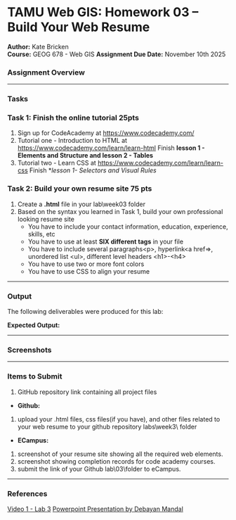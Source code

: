 # TAMU Web GIS: Homework 03 – Build Your Web Resume

**Author:** Kate Bricken  
**Course:** GEOG 678 - Web GIS
**Assignment Due Date:** November 10th 2025

### Assignment Overview


---

### Tasks
### Task 1: Finish the online tutorial 25pts
1. Sign up for CodeAcademy at https://www.codecademy.com/
2. Tutorial one - Introduction to HTML at https://www.codecademy.com/learn/learn-html 
Finish **lesson 1 - Elements and Structure and lesson 2 - Tables** 
3. Tutorial two - Learn CSS at https://www.codecademy.com/learn/learn-css Finish **lesson 1- Selectors and Visual Rules*


### Task 2: Build your own resume site 75 pts
1. Create a **.html** file in your lab\week03 folder
2. Based on the syntax you learned in Task 1, build your own professional looking resume site
    - You have to include your contact information, education, experience, skills, etc
    - You have to use at least **SIX different tags** in your file
    - You have to include several paragraphs\<p>, hyperlink\<a href=>, unordered list \<ul>, different level headers \<h1>-\<h4>
    - You have to use two or more font colors
    - You have to use CSS to align your resume


---

### Output
The following deliverables were produced for this lab:


**Expected Output:**  


---

### Screenshots

---

### Items to Submit
1. GitHub repository link containing all project files   
- **Github:**
1. upload your .html files, css files(if you have), and other files related to your web resume to your github repository labs\week3\ folder
- **ECampus:**
1. screenshot of your resume site showing all the required web elements.
2. screenshot showing completion records for code academy courses.
3. submit the link of your Github lab\03\folder to eCampus.
---

### References
[Video 1 - Lab 3](https://youtu.be/pwneCDfAlDI)
[Powerpoint Presentation by Debayan Mandal](Module_3\Lab03\Instructions\Lab3_MGsc.pptx)